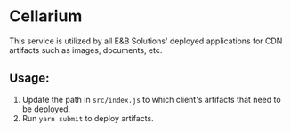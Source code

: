 # Cellarium

This service is utilized by all E&B Solutions' deployed applications for CDN artifacts such as images, documents, etc.

## Usage:

1. Update the path in `src/index.js` to which client's artifacts that need to be deployed.
1. Run `yarn submit` to deploy artifacts.
